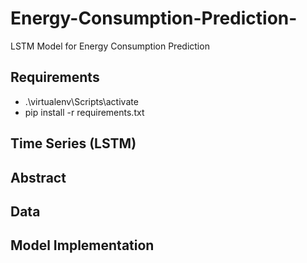 # Energy-Consumption-Prediction-
LSTM Model for Energy Consumption Prediction


## Requirements

- .\virtualenv\Scripts\activate
- pip install -r requirements.txt

## Time Series (LSTM)

## Abstract

## Data

## Model Implementation